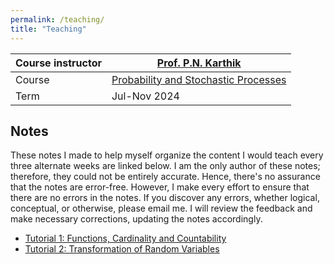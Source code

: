 ```yaml
---
permalink: /teaching/
title: "Teaching"
---
```


| Course instructor | [Prof. P.N. Karthik](https://karthikpn.com) |
| --- | --- |
| Course | [Probability and Stochastic Processes](https://karthikpn.com/#/teaching/Probability-2024) | 
| Term | 	Jul-Nov 2024 |

## Notes 
These notes I made to help myself organize the content I would teach every three alternate weeks are linked below. I am the only author of these notes; therefore, they could not be entirely accurate. Hence, there's no assurance that the notes are error-free. However, I make every effort to ensure that there are no errors in the notes. If you discover any errors, whether logical, conceptual, or otherwise, please email me. I will review the feedback and make necessary corrections, updating the notes accordingly.

- [Tutorial 1: Functions, Cardinality and Countability](https://drive.google.com/file/d/14rxvUuAeJjB99DxZRF0C-_xJmF9ol9DH/view?usp=sharing)
- [Tutorial 2: Transformation of Random Variables](https://drive.google.com/file/d/1HPHZ6dVaKUSYaXTDD54VvwcFjH5loSYL/view?usp=sharing)








